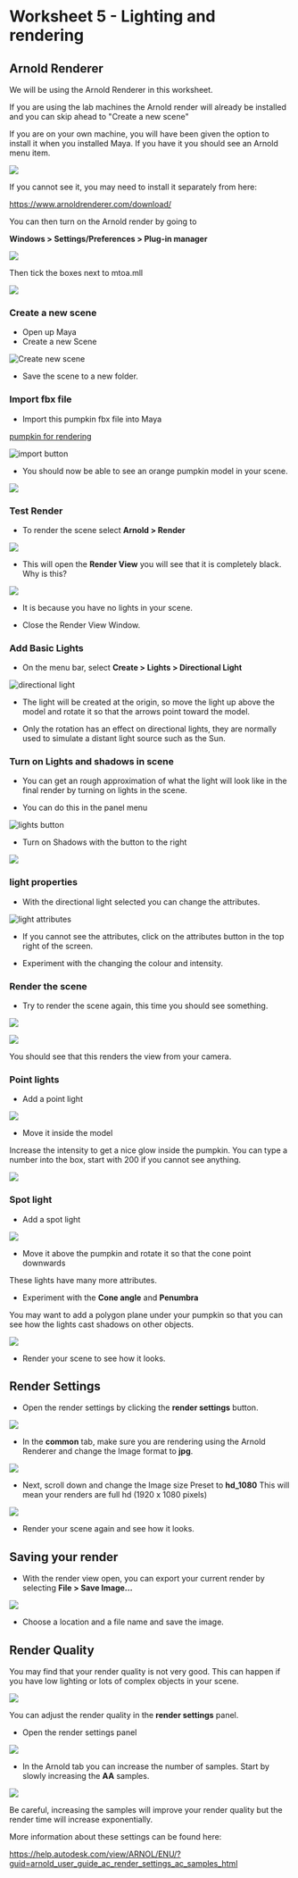 # Worksheet 5 - Lighting and rendering


## Arnold Renderer

We will be using the Arnold Renderer in this worksheet.

If you are using the lab machines the Arnold render will already be installed and you can skip ahead to "Create a new scene"

If you are on your own machine, you will have been given the option to install it when you installed Maya. If you have it you should see an Arnold menu item.

![](images/worksheet_5/arnold.png) 

If you cannot see it, you may need to install it separately from here:

https://www.arnoldrenderer.com/download/

You can then turn on the Arnold render by going to

**Windows > Settings/Preferences > Plug-in manager**

![](images/worksheet_5/plugin_manager.png)

Then tick the boxes next to mtoa.mll

![](images/worksheet_5/mtoa.png)

### Create a new scene

- Open up Maya
- Create a new Scene

![Create new scene](images/worksheet_1/new_scene.jpg)

- Save the scene to a new folder.

### Import fbx file

- Import this pumpkin fbx file into Maya

[pumpkin for rendering](./assets_for_worksheets/pumpkin.fbx)

![import button](images/worksheet_1/import.jpg)

	
- You should now be able to see an orange pumpkin model in your scene.

![](images/worksheet_5/pumpkin.png)
	
### Test Render

- To render the scene select **Arnold > Render**

![](images/worksheet_5/arnold_render.png)

- This will open the **Render View** you will see that it is completely black. Why is this?

![](images/worksheet_5/black_render.png)

- It is because you have no lights in your scene.

- Close the Render View Window.

### Add Basic Lights

- On the menu bar, select **Create > Lights > Directional Light**

![directional light](images/worksheet_1/directional_light.jpg)
	
- The light will be created at the origin, so move the light up above the model and rotate it so that the arrows point toward the model.

- Only the rotation has an effect on directional lights, they are normally used to simulate a distant light source such as the Sun.

### Turn on Lights  and shadows in scene

- You can get an rough approximation of what the light will look like in the final render by turning on lights in the scene.

- You can do this in the panel menu

![lights button](images/worksheet_1/turn_on_lights.jpg)

- Turn on Shadows with the button to the right

![](images/worksheet_5/shadows.png)

### light properties

- With the directional light selected you can change the attributes.

![light attributes](images/worksheet_1/light_attributes.jpg)
	
- If you cannot see the attributes, click on the attributes button in the top right of the screen.

- Experiment with the changing the colour and intensity.

### Render the scene

- Try to render the scene again, this time you should see something.

![](images/worksheet_5/arnold_render.png)

![](images/worksheet_5/render_1.png)

You should see that this renders the view from your camera.
	
### Point lights

- Add a point light

![](images/worksheet_5/point_light.png)

- Move it inside the model

Increase the intensity to get a nice glow inside the pumpkin. You can type a number into the box, start with 200 if you cannot see anything.

![](images/worksheet_5/render_2.png)

### Spot light

- Add a spot light

![](images/worksheet_5/create_spot_light.png)

- Move it above the pumpkin and rotate it so that the cone point downwards

These lights have many more attributes.
- Experiment with the **Cone angle** and **Penumbra**

You may want to add a polygon plane under your pumpkin so that you can see how the lights cast shadows on other objects.

![](images/worksheet_5/spot_light.png)

- Render your scene to see how it looks.

## Render Settings

- Open the render settings by clicking the **render settings** button.

![](images/worksheet_5/render_settings.png)

- In the **common** tab, make sure you are rendering using the Arnold Renderer and change the Image format to **jpg**.

![](images/worksheet_5/common_tab.png)

- Next, scroll down and change the Image size Preset to **hd_1080** This will mean your renders are full hd (1920 x 1080 pixels)

![](images/worksheet_5/full_hd.png)

- Render your scene again and see how it looks.

## Saving your render

 - With the render view open, you can export your current render by selecting **File > Save Image...**

![](images/worksheet_5/save_image.png)
	
- Choose a location and a file name and save the image.

## Render Quality

You may find that your render quality is not very good. This can happen if you have low lighting or lots of complex objects in your scene.

![](images/worksheet_5/poor_render_quality.png)

You can adjust the render quality in the **render settings** panel.

- Open the render settings panel

![](images/worksheet_5/render_settings.png)

- In the Arnold tab you can increase the number of samples. Start by slowly increasing the **AA** samples.

![](images/worksheet_5/render_quality.png)

Be careful, increasing the samples will improve your render quality but the render time will increase exponentially.

More information about these settings can be found here:

https://help.autodesk.com/view/ARNOL/ENU/?guid=arnold_user_guide_ac_render_settings_ac_samples_html






